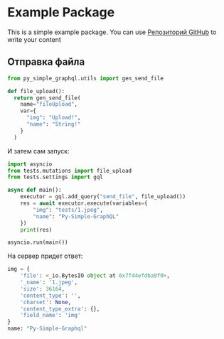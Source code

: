 # Example Package

This is a simple example package. You can use
[Репозиторий GitHub](https://github.com/DephPhascow/py-graphql)
to write your content

## Отправка файла

```python
from py_simple_graphql.utils import gen_send_file

def file_upload():
  return gen_send_file(
    name="fileUpload",
    var={
      "img": "Upload!",
      "name": "String!"
    }
  )
```

И затем сам запуск:

```python
import asyncio
from tests.mutations import file_upload
from tests.settings import gql

async def main():
    executor = gql.add_query("send_file", file_upload())
    res = await executor.execute(variables={
        "img": "tests/1.jpeg",
        "name": "Py-Simple-GraphQL"
    })
    print(res)

asyncio.run(main())
```

На сервер придет ответ:

```python
img = {
    'file': <_io.BytesIO object at 0x7f44efdba9f0>, 
    '_name': '1.jpeg', 
    'size': 36164,
    'content_type': '', 
    'charset': None,
    'content_type_extra': {},
    'field_name': 'img'
}
name: "Py-Simple-Graphql"
```

